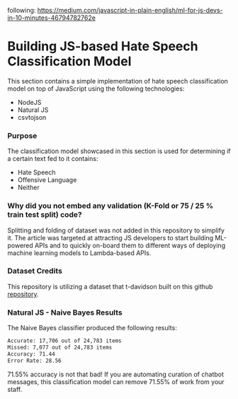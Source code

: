 following: https://medium.com/javascript-in-plain-english/ml-for-js-devs-in-10-minutes-46794782762e


# Building JS-based Hate Speech Classification Model

This section contains a simple implementation of hate speech classification model on top of JavaScript using the following technologies:

- NodeJS
- Natural JS
- csvtojson

### Purpose

The classification model showcased in this section is used for determining if a certain text fed to it contains:

- Hate Speech
- Offensive Language
- Neither

### Why did you not embed any validation (K-Fold or 75 / 25 % train test split) code?

Splitting and folding of dataset was not added in this repository to simplify it. The article was targeted at attracting JS developers to start building ML-powered APIs and to quickly on-board them to different ways of deploying machine learning models to Lambda-based APIs.

### Dataset Credits

This repository is utilizing a dataset that t-davidson built on this github [repository](https://github.com/t-davidson/hate-speech-and-offensive-language).

### Natural JS - Naive Bayes Results

The Naive Bayes classifier produced the following results:

```txt
Accurate: 17,706 out of 24,783 items
Missed: 7,077 out of 24,783 items
Accuracy: 71.44
Error Rate: 28.56
```

71.55% accuracy is not that bad! If you are automating curation of chatbot messages, this classification model can remove 71.55% of work from your staff.
